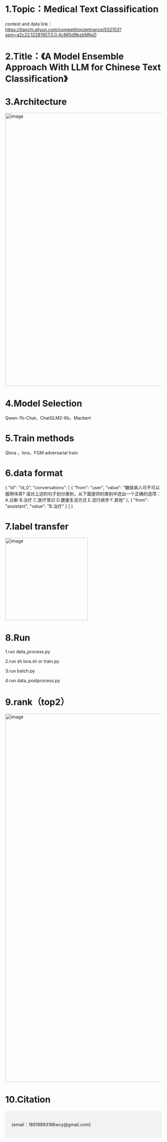 # 1.Topic：Medical Text Classification

contest and data link：https://tianchi.aliyun.com/competition/entrance/532153?spm=a2c22.12281957.0.0.4c885d9bzbNNxD

# 2.Title：《A Model Ensemble Approach With LLM for Chinese Text Classification》

# 3.Architecture

<img width="879" alt="image" src="https://github.com/swaggy66/Chinese-Text-Classification/assets/91064816/40abb620-fd53-4140-a1c4-82aad6c73f4c">






# 4.Model Selection

Qwen-7b-Chat，ChatGLM2-6b，Macbert

# 5.Train methods

Qlora ，lora，FGM adversarial train

# 6.data format

{
    "id": "id_0",
    "conversations": [
      {
        "from": "user",
        "value": "糖尿病人可不可以服用伟哥? 请对上述的句子划分类别，从下面提供的类别中选出一个正确的选项：A.诊断 B.治疗 C.医疗常识 D.健康生活方式 E.流行病学 F.其他"
      },
      {
        "from": "assistant",
        "value": "B.治疗"
      }
    ]
  }
# 7.label transfer

<img width="266" alt="image" src="https://github.com/swaggy66/Chinese-Text-Classification/assets/91064816/9abc3923-a355-4d74-9cf5-f15c836613d8">

# 8.Run
1.run data_process.py

2.run sh lora.sh or train.py

3.run batch.py

4.run data_postprocess.py

# 9.rank（top2）

<img width="1186" alt="image" src="https://github.com/swaggy66/Chinese-Text-Classification/assets/91064816/cde1dad6-b85d-437b-809e-3362d8850745">

# 10.Citation
<div style="background-color: #f2f2f2; padding: 20px; border-radius: 5px;">
    <p>{email：18819893186wcy@gmail.com}</p>
</div>

